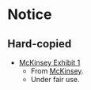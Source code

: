 # Notice

## Hard-copied

- [McKinsey Exhibit 1](mckinsey-exhibit-1.svgz)
    - From [McKinsey](https://www.mckinsey.com/business-functions/marketing-and-sales/our-insights/five-facts-how-customer-analytics-boosts-corporate-performance).
    - Under fair use.
  